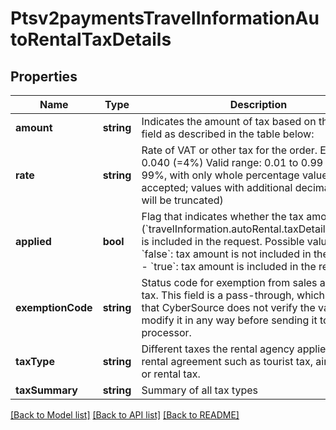 # Ptsv2paymentsTravelInformationAutoRentalTaxDetails

## Properties
Name | Type | Description | Notes
------------ | ------------- | ------------- | -------------
**amount** | **string** | Indicates the amount of tax based on the &#x60;type&#x60; field as described in the table below: | [optional] 
**rate** | **string** | Rate of VAT or other tax for the order.  Example 0.040 (&#x3D;4%)  Valid range: 0.01 to 0.99 (1% to 99%, with only whole percentage values accepted; values with additional decimal places will be truncated) | [optional] 
**applied** | **bool** | Flag that indicates whether the tax amount (&#x60;travelInformation.autoRental.taxDetails.amount&#x60;) is included in the request.  Possible values: - &#x60;false&#x60;: tax amount is not included in the request. - &#x60;true&#x60;:  tax amount is included in the request. | [optional] 
**exemptionCode** | **string** | Status code for exemption from sales and use tax. This field is a pass-through, which means that CyberSource does not verify the value or modify it in any way before sending it to the processor. | [optional] 
**taxType** | **string** | Different taxes the rental agency applies to the rental agreement such as tourist tax, airport tax, or rental tax. | [optional] 
**taxSummary** | **string** | Summary of all tax types | [optional] 

[[Back to Model list]](../README.md#documentation-for-models) [[Back to API list]](../README.md#documentation-for-api-endpoints) [[Back to README]](../README.md)


